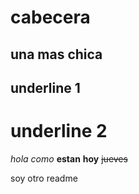 # cabecera 
## una mas chica

underline 1
-----------


underline 2
===========

 *hola* _como_ **estan** __hoy__ ~~jueves~~









soy otro readme